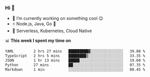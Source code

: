 ### Hi 👋

<!--
**nodejh/nodejh** is a ✨ _special_ ✨ repository because its `README.md` (this file) appears on your GitHub profile.

Here are some ideas to get you started:

- 🔭 I’m currently working on ...
- 🌱 I’m currently learning ...
- 👯 I’m looking to collaborate on ...
- 🤔 I’m looking for help with ...
- 💬 Ask me about ...
- 📫 How to reach me: ...
- 😄 Pronouns: ...
- ⚡ Fun fact: ...
-->

- 🔭 I’m currently working on something cool :wink:
- ⚡ Node.js, Java, Go :thought_balloon:
- 🤖 Serverless, Kubernetes, Cloud Native

📊 **This week I spent my time on**

<!--START_SECTION:waka-->

```txt
YAML         2 hrs 27 mins   █████████▓░░░░░░░░░░░░░░░   39.08 %
TypeScript   2 hrs 5 mins    ████████▒░░░░░░░░░░░░░░░░   33.35 %
JSON         1 hr 13 mins    █████░░░░░░░░░░░░░░░░░░░░   19.60 %
Python       27 mins         ██░░░░░░░░░░░░░░░░░░░░░░░   07.35 %
Markdown     1 min           ░░░░░░░░░░░░░░░░░░░░░░░░░   00.45 %
```

<!--END_SECTION:waka-->


<!--
:traffic_light: **Visitors**

![visitors](https://visitor-badge.glitch.me/badge?page_id=nodejh.nodejh)
-->
